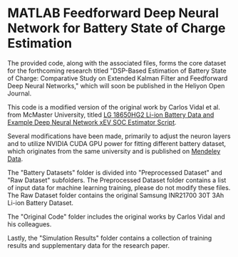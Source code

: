# MATLAB Feedforward Deep Neural Network for Battery State of Charge Estimation

The provided code, along with the associated files, forms the core dataset for the forthcoming research titled "DSP-Based Estimation of Battery State of Charge: Comparative Study on Extended Kalman Filter and Feedforward Deep Neural Networks," which will soon be published in the Heliyon Open Journal.

This code is a modified version of the original work by Carlos Vidal et al. from McMaster University, titled [LG 18650HG2 Li-ion Battery Data and Example Deep Neural Network xEV SOC Estimator Script](https://doi.org/10.17632/cp3473x7xv.3).

Several modifications have been made, primarily to adjust the neuron layers and to utilize NVIDIA CUDA GPU power for fitting different battery dataset, which originates from the same university and is published on [Mendeley Data](https://data.mendeley.com/datasets/9xyvy2njj3/1).

The "Battery Datasets" folder is divided into "Preprocessed Dataset" and "Raw Dataset" subfolders. The Preprocessed Dataset folder contains a list of input data for machine learning training, please do not modify these files. The Raw Dataset folder contains the original Samsung INR21700 30T 3Ah Li-ion Battery Dataset.

The "Original Code" folder includes the original works by Carlos Vidal and his colleagues.

Lastly, the "Simulation Results" folder contains a collection of training results and supplementary data for the research paper.

